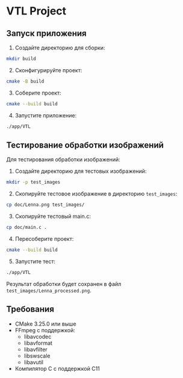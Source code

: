 # VTL Project

## Запуск приложения

1. Создайте директорию для сборки:
```bash
mkdir build
```

2. Сконфигурируйте проект:
```bash
cmake -B build
```

3. Соберите проект:
```bash
cmake --build build
```

4. Запустите приложение:
```bash
./app/VTL
```

## Тестирование обработки изображений

Для тестирования обработки изображений:

1. Создайте директорию для тестовых изображений:
```bash
mkdir -p test_images
```

2. Скопируйте тестовое изображение в директорию `test_images`:
```bash
cp doc/Lenna.png test_images/
```

3. Скопируйте тестовый main.c:
```bash
cp doc/main.c .
```

4. Пересоберите проект:
```bash
cmake --build build
```

5. Запустите тест:
```bash
./app/VTL
```

Результат обработки будет сохранен в файл `test_images/Lenna_processed.png`.

## Требования

- CMake 3.25.0 или выше
- FFmpeg с поддержкой:
  - libavcodec
  - libavformat
  - libavfilter
  - libswscale
  - libavutil
- Компилятор C с поддержкой C11

